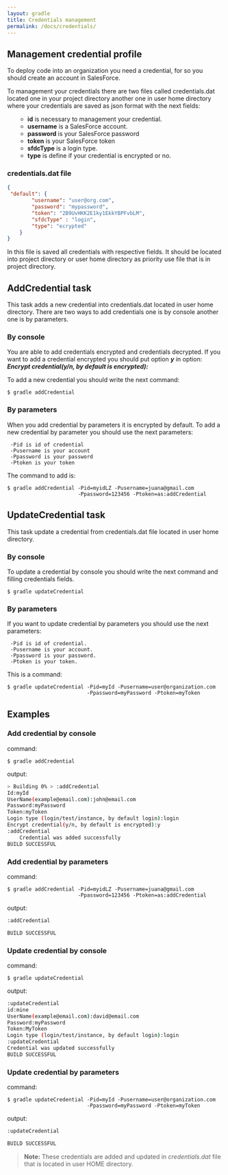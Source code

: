 ```yaml
---
layout: gradle
title: Credentials management
permalink: /docs/credentials/
---
```

## Management credential profile

To deploy code into an organization you need a credential, for so you should create an account in SalesForce.

To management your credentials there are two files called credentials.dat located one in your project directory another one in user home directory where your credentials are saved as json format with the next fields:
<ol>
	<ul>
		<li><strong>id</strong> is necessary to management your credential.</li>
		<li><strong>username</strong> is a SalesForce account.</li>
		<li><strong>password</strong> is your SalesForce password</li>
		<li><strong>token</strong> is your SalesForce token</li>
		<li><strong>sfdcType</strong> is a login type.</li>
		<li><strong>type</strong> is define if your credential is encrypted or no.</li>
	</ul>
</ol>

### **credentials.dat file**
```json
{
 "default": {
        "username": "user@org.com",
        "password": "mypassword",
        "token": "2B9UvHKK2E1ky1EkkYBPFvbLM",
        "sfdcType" : "login",
        "type": "ecrypted"
    }
}
```

In this file is saved all credentials with respective fields. It should be located into project directory or user home directory as priority use file that is in project directory.

## AddCredential task

This task adds a new credential into credentials.dat located in user home directory. There are two ways to add credentials one is by console another one is by parameters.

###  By console
You are able to add credentials encrypted and credentials decrypted. If you want to add a credential encrypted you should put option ***y*** in option: ***Encrypt credential(y/n, by default is encrypted):***

To add a new credential you should write the next command:

	$ gradle addCredential

### By parameters
When you add credential by parameters it is encrypted by default. To add a new credential by parameter you should use the next parameters:

	 -Pid is id of credential
	 -Pusername is your account
	 -Ppassword is your password
	 -Ptoken is your token

The command to add is:

	$ gradle addCredential -Pid=myidLZ -Pusername=juana@gmail.com
	                       -Ppassword=123456 -Ptoken=as:addCredential



## UpdateCredential  task
This task update a credential from credentials.dat file located in user home directory.

### By console

To update a credential by console you should write  the next command and filling credentials fields.

	$ gradle updateCredential


### By parameters
If you want to update credential by parameters you should use the next parameters:

	 -Pid is id of credential.
	 -Pusername is your account.
	 -Ppassword is your password.
	 -Ptoken is your token.

This is a command:

	$ gradle updateCredential -Pid=myId -Pusername=user@organization.com
	                          -Ppassword=myPassword -Ptoken=myToken


## Examples

### Add credential by console

command:

	$ gradle addCredential

output:

```bash
> Building 0% > :addCredential
Id:myId
UserName(example@email.com):john@email.com
Password:myPassword
Token:myToken
Login type (login/test/instance, by default login):login
Encrypt credential(y/n, by default is encrypted):y
:addCredential
	Credential was added successfully
BUILD SUCCESSFUL
```

### Add credential by parameters

command:

	$ gradle addCredential -Pid=myidLZ -Pusername=juana@gmail.com
						   -Ppassword=123456 -Ptoken=as:addCredential

output:

```bash
:addCredential

BUILD SUCCESSFUL
```
### Update credential by console

command:

	$ gradle updateCredential

output:

```bash
:updateCredential
id:mine
UserName(example@email.com):david@email.com
Password:myPassword
Token:MyToken
Login type (login/test/instance, by default login):login
:updateCredential
Credential was updated successfully
BUILD SUCCESSFUL
```

### Update credential by parameters

command:

	$ gradle updateCredential -Pid=myId -Pusername=user@organization.com
		    				  -Ppassword=myPassword -Ptoken=myToken

output:

```bash
:updateCredential

BUILD SUCCESSFUL
```

> **Note:** These credentials are added and updated in *credentials.dat* file that is located in user HOME directory.